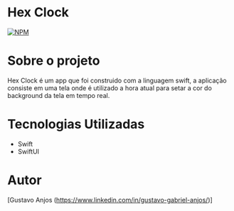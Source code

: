 # Hex Clock
[![NPM](https://img.shields.io/npm/l/react)](https://github.com/Gustavo-Gabriel/HexClock/blob/master/LICENSE)

# Sobre o projeto
Hex Clock é um app que foi construido com a linguagem swift, a aplicação consiste em uma tela onde é utilizado a hora atual para setar a cor do background da tela em tempo real.

# Tecnologias Utilizadas
- Swift
- SwiftUI

# Autor
[Gustavo Anjos (<https://www.linkedin.com/in/gustavo-gabriel-anjos/>)]
